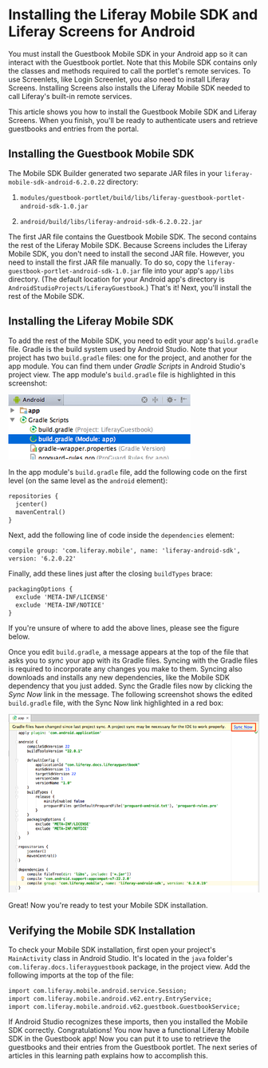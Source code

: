 # Installing the Liferay Mobile SDK and Liferay Screens for Android

You must install the Guestbook Mobile SDK in your Android app so it can interact 
with the Guestbook portlet. Note that this Mobile SDK contains only the classes 
and methods required to call the portlet's remote services. To use Screenlets, 
like Login Screenlet, you also need to install Liferay Screens. Installing 
Screens also installs the Liferay Mobile SDK needed to call Liferay's built-in 
remote services.

This article shows you how to install the Guestbook Mobile SDK and Liferay 
Screens. When you finish, you'll be ready to authenticate users and retrieve 
guestbooks and entries from the portal.

## Installing the Guestbook Mobile SDK [](id=installing-the-guestbook-mobile-sdk)

The Mobile SDK Builder generated two separate JAR files in your
`liferay-mobile-sdk-android-6.2.0.22` directory: 

1. `modules/guestbook-portlet/build/libs/liferay-guestbook-portlet-android-sdk-1.0.jar`

2. `android/build/libs/liferay-android-sdk-6.2.0.22.jar`

The first JAR file contains the Guestbook Mobile SDK. The second contains the 
rest of the Liferay Mobile SDK. Because Screens includes the Liferay Mobile SDK, 
you don't need to install the second JAR file. However, you need to install the
first JAR file manually. To do so, copy the
`liferay-guestbook-portlet-android-sdk-1.0.jar` file into your app's `app/libs`
directory. (The default location for your Android app's directory is
`AndroidStudioProjects/LiferayGuestbook`.) That's it! Next, you'll install the
rest of the Mobile SDK. 

## Installing the Liferay Mobile SDK [](id=installing-the-liferay-mobile-sdk)

To add the rest of the Mobile SDK, you need to edit your app's `build.gradle` 
file. Gradle is the build system used by Android Studio. Note that your project 
has two `build.gradle` files: one for the project, and another for the app 
module. You can find them under *Gradle Scripts* in Android Studio's project 
view. The app module's `build.gradle` file is highlighted in this screenshot: 

![Figure 1: The app module's `build.gradle` file.](../../images/android-build-gradle-app-module.png)

In the app module's `build.gradle` file, add the following code on the first 
level (on the same level as the `android` element): 

    repositories {
      jcenter()
      mavenCentral()
    }

Next, add the following line of code inside the `dependencies` element: 

    compile group: 'com.liferay.mobile', name: 'liferay-android-sdk', version: '6.2.0.22'

Finally, add these lines just after the closing `buildTypes` brace: 

    packagingOptions {
      exclude 'META-INF/LICENSE'
      exclude 'META-INF/NOTICE'
    }

If you're unsure of where to add the above lines, please see the figure below. 

Once you edit `build.gradle`, a message appears at the top of the file that asks 
you to *sync* your app with its Gradle files. Syncing with the Gradle files is 
required to incorporate any changes you make to them. Syncing also downloads and 
installs any new dependencies, like the Mobile SDK dependency that you just
added. Sync the Gradle files now by clicking the *Sync Now* link in the message.
The following screenshot shows the edited `build.gradle` file, with the Sync Now
link highlighted in a red box: 

![Figure 2: After editing the `build.gradle` file, click *Sync Now* to incorporate the changes in your app.](../../images/android-build-gradle-sync.png)
 
Great! Now you're ready to test your Mobile SDK installation. 

## Verifying the Mobile SDK Installation [](id=verifying-the-mobile-sdk-installation)

To check your Mobile SDK installation, first open your project's `MainActivity` 
class in Android Studio. It's located in the `java` folder's 
`com.liferay.docs.liferayguestbook` package, in the project view. Add the 
following imports at the top of the file:

    import com.liferay.mobile.android.service.Session;
    import com.liferay.mobile.android.v62.entry.EntryService;
    import com.liferay.mobile.android.v62.guestbook.GuestbookService;

If Android Studio recognizes these imports, then you installed the Mobile SDK
correctly. Congratulations! You now have a functional Liferay Mobile SDK in the
Guestbook app! Now you can put it to use to retrieve the guestbooks and their
entries from the Guestbook portlet. The next series of articles in this learning
path explains how to accomplish this. 

